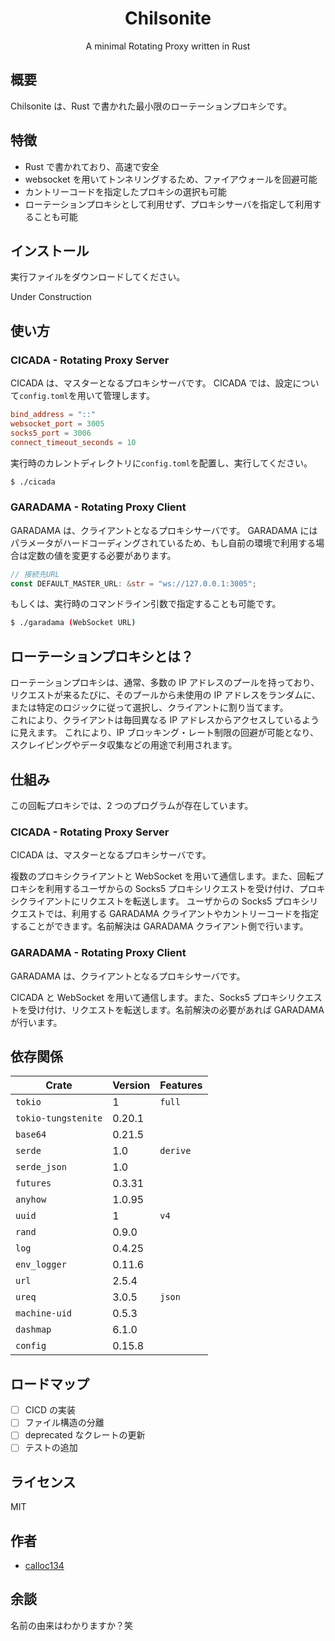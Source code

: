 <div align="center">
  <h1>Chilsonite</h1>
  <p>A minimal Rotating Proxy written in Rust</p>
</div>

## 概要

Chilsonite は、Rust で書かれた最小限のローテーションプロキシです。

## 特徴

- Rust で書かれており、高速で安全
- websocket を用いてトンネリングするため、ファイアウォールを回避可能
- カントリーコードを指定したプロキシの選択も可能
- ローテーションプロキシとして利用せず、プロキシサーバを指定して利用することも可能

## インストール

実行ファイルをダウンロードしてください。

Under Construction

## 使い方

### CICADA - Rotating Proxy Server

CICADA は、マスターとなるプロキシサーバです。
CICADA では、設定について`config.toml`を用いて管理します。

```toml
bind_address = "::"
websocket_port = 3005
socks5_port = 3006
connect_timeout_seconds = 10
```

実行時のカレントディレクトリに`config.toml`を配置し、実行してください。

```bash
$ ./cicada
```

### GARADAMA - Rotating Proxy Client

GARADAMA は、クライアントとなるプロキシサーバです。
GARADAMA にはパラメータがハードコーディングされているため、もし自前の環境で利用する場合は定数の値を変更する必要があります。

```rust
// 接続先URL
const DEFAULT_MASTER_URL: &str = "ws://127.0.0.1:3005";
```

もしくは、実行時のコマンドライン引数で指定することも可能です。

```bash
$ ./garadama (WebSocket URL)
```

## ローテーションプロキシとは？

ローテーションプロキシは、通常、多数の IP アドレスのプールを持っており、リクエストが来るたびに、そのプールから未使用の IP アドレスをランダムに、または特定のロジックに従って選択し、クライアントに割り当てます。  
これにより、クライアントは毎回異なる IP アドレスからアクセスしているように見えます。
これにより、IP ブロッキング・レート制限の回避が可能となり、スクレイピングやデータ収集などの用途で利用されます。

## 仕組み

この回転プロキシでは、2 つのプログラムが存在しています。

### CICADA - Rotating Proxy Server

CICADA は、マスターとなるプロキシサーバです。

複数のプロキシクライアントと WebSocket を用いて通信します。また、回転プロキシを利用するユーザからの Socks5 プロキシリクエストを受け付け、プロキシクライアントにリクエストを転送します。
ユーザからの Socks5 プロキシリクエストでは、利用する GARADAMA クライアントやカントリーコードを指定することができます。名前解決は GARADAMA クライアント側で行います。

### GARADAMA - Rotating Proxy Client

GARADAMA は、クライアントとなるプロキシサーバです。

CICADA と WebSocket を用いて通信します。また、Socks5 プロキシリクエストを受け付け、リクエストを転送します。名前解決の必要があれば GARADAMA が行います。

## 依存関係

| Crate               | Version | Features |
| ------------------- | ------- | -------- |
| `tokio`             | 1       | `full`   |
| `tokio-tungstenite` | 0.20.1  |          |
| `base64`            | 0.21.5  |          |
| `serde`             | 1.0     | `derive` |
| `serde_json`        | 1.0     |          |
| `futures`           | 0.3.31  |          |
| `anyhow`            | 1.0.95  |          |
| `uuid`              | 1       | `v4`     |
| `rand`              | 0.9.0   |          |
| `log`               | 0.4.25  |          |
| `env_logger`        | 0.11.6  |          |
| `url`               | 2.5.4   |          |
| `ureq`              | 3.0.5   | `json`   |
| `machine-uid`       | 0.5.3   |          |
| `dashmap`           | 6.1.0   |          |
| `config`            | 0.15.8  |          |

## ロードマップ

- [ ] CICD の実装
- [ ] ファイル構造の分離
- [ ] deprecated なクレートの更新
- [ ] テストの追加

## ライセンス

MIT

## 作者

- [calloc134](https://github.com/calloc134)

## 余談

名前の由来はわかりますか？笑

